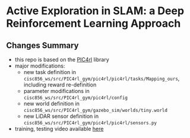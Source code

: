 # Active Exploration in SLAM: a Deep Reinforcement Learning Approach
## Changes Summary
- this repo is based on the [PIC4rl](https://github.com/PIC4SeR/PIC4rl_gym) library 
- major modifications:
  - new task definition in `cisc856_ws/src/PIC4rl_gym/pic4rl/pic4rl/tasks/Mapping_ours`, including reward re-definition
  - parameter modifications in `cisc856_ws/src/PIC4rl_gym/pic4rl/config`
  - new world definition in `cisc856_ws/src/PIC4rl_gym/gazebo_sim/worlds/tiny.world`
  - new LiDAR sensor definition in `cisc856_ws/src/PIC4rl_gym/pic4rl/pic4rl/sensors.py`
- training, testing video available [here](https://youtu.be/ueNf1zpZSVA)
